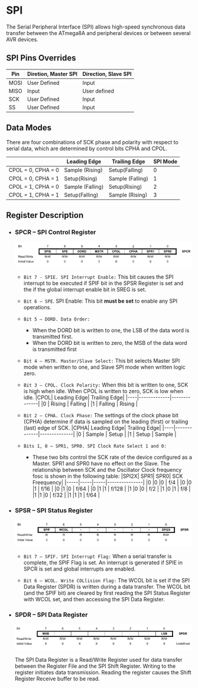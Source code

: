 # SPI
The Serial Peripheral Interface (SPI) allows high-speed synchronous data transfer between the ATmega8A and peripheral devices or between several AVR devices.

## SPI Pins Overrides

|Pin | Diretion, Master SPI| Direction, Slave SPI|
|----|---------------------|---------------------|
|MOSI| User Defined        | Input               |
|MISO| Input               | User defined        |
|SCK | User Defined        | Input               |
|SS  | User Defined        | Input               |

## Data Modes

There are four combinations of SCK phase and polarity with respect to serial data, which are determined by control bits CPHA and CPOL.

|                  |Leading Edge |Trailing Edge|SPI Mode|
|------------------|---------------|-----------------|--|
|CPOL = 0, CPHA = 0| Sample (Rising) | Setup(Falling) |0|
|CPOL = 0, CPHA = 1| Setup(Rising) | Sample (Falling) |1|
|CPOL = 1, CPHA = 0| Sample (Falling) | Setup(Rising) |2|
|CPOL = 1, CPHA = 1| Setup(Falling) | Sample (Rising) |3|

## Register Description
 
- ### **SPCR  – SPI Control Register**
 
  ![](doc/image.png)

  - `Bit 7 - SPIE. SPI Interrupt Enable:` This bit causes the SPI interrupt to be executed if SPIF bit in the SPSR Register is set and the if the global interrupt enable bit in SREG is set.

  - `Bit 6 – SPE`. SPI Enable: This bit **must be set** to enable any SPI operations.
  
  - `Bit 5 – DORD. Data Order: `
    - When the DORD bit is written to one, the LSB of the data word is transmitted first.
    - When the DORD bit is written to zero, the MSB of the data word is transmitted first
  - `Bit 4 – MSTR. Master/Slave Select:` This bit selects Master SPI mode when written to one, and Slave SPI mode when written logic zero. 
  - `Bit 3 – CPOL. Clock Polarity:`  When this bit is written to one, SCK is high when idle. When CPOL is written to zero, SCK is low when idle. 
     |CPOL| Leading Edge| Trailing Edge|
     |----|-------------|--------------|
     |0   | Rising      | Falling      |
     |1   | Falling     | Rising       |

  - `Bit 2 – CPHA. Clock Phase:` The settings of the clock phase bit (CPHA) determine if data is sampled on the leading (first) or trailing (last) edge of SCK.
     |CPHA| Leading Edge| Trailing Edge|
     |----|-------------|--------------|
     |0   | Sample      | Setup        |
     |1   | Setup       | Sample       |

  - `Bits 1, 0 – SPR1, SPR0. SPI Clock Rate Select 1 and 0:`  
    - These two bits control the SCK rate of the device configured as a Master. SPR1 and SPR0 have no effect on the Slave. The relationship between SCK and the Oscillator Clock frequency fosc is shown in the following table: 
      |SPI2X| SPR1| SPR0| SCK Freequency|
      |-----|-----|-----|---------------|
      |0    |0    |0    | f/4           | 
      |0    |0    |1    | f/16          |
      |0    |1    |0    | f/64          |
      |0    |1    |1    | f/128         |
      |1    |0    |0    | f/2           |
      |1    |0    |1    | f/8           |
      |1    |1    |0    | f/32          |
      |1    |1    |1    | f/64          |

- ### **SPSR – SPI Status Register**
 
  ![](doc/image-1.png)

    - `Bit 7 – SPIF. SPI Interrupt Flag:` When a serial transfer is complete, the SPIF Flag is set. An interrupt is generated if SPIE in SPCR is set and global interrupts are enabled. 
  
    - `Bit 6 – WCOL. Write COLlision Flag:` The WCOL bit is set if the SPI Data Register (SPDR) is written during a data transfer. The WCOL bit (and the SPIF bit) are cleared by first reading the SPI Status Register with WCOL set, and then accessing the SPI Data Register.
  
- ### **SPDR – SPI Data Register**

    ![](doc/image2.png)

     The SPI Data Register is a Read/Write Register used for data transfer between the Register File and the SPI Shift Register. Writing to the register initiates data transmission. Reading the register causes the Shift Register Receive buffer to be read.
